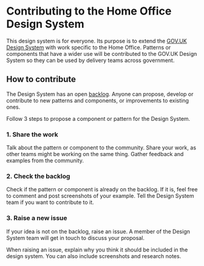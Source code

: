 # Contributing to the Home Office Design System

This design system is for everyone. Its purpose is to extend the [GOV.UK Design System](https://design-system.service.gov.uk/) with work specific to the Home Office. Patterns or components that have a wider use will be contributed to the GOV.UK Design System so they can be used by delivery teams across government.

## How to contribute

The Design System has an open [backlog](https://github.com/UKHomeOffice/design-system/projects/1). Anyone can propose, develop or contribute to new patterns and components, or improvements to existing ones. 

Follow 3 steps to propose a component or pattern for the Design System.

### 1. Share the work
Talk about the pattern or component to the community. Share your work, as other teams might be working on the same thing. Gather feedback and examples from the community.

### 2. Check the backlog
Check if the pattern or component is already on the backlog. If it is, feel free to comment and post screenshots of your example. Tell the Design System team if you want to contribute to it.

### 3. Raise a new issue
If your idea is not on the backlog, raise an issue. A member of the Design System team will get in touch to discuss your proposal.

When raising an issue, explain why you think it should be included in the design system. You can also include screenshots and research notes.
